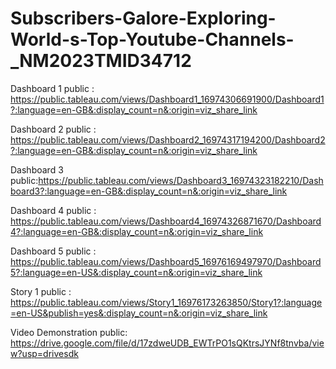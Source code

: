 # Subscribers-Galore-Exploring-World-s-Top-Youtube-Channels-_NM2023TMID34712

Dashboard 1 public : 
https://public.tableau.com/views/Dashboard1_16974306691900/Dashboard1?:language=en-GB&:display_count=n&:origin=viz_share_link

Dashboard 2 public :
https://public.tableau.com/views/Dashboard2_16974317194200/Dashboard2?:language=en-GB&:display_count=n&:origin=viz_share_link

Dashboard 3 public:https://public.tableau.com/views/Dashboard3_16974323182210/Dashboard3?:language=en-GB&:display_count=n&:origin=viz_share_link

Dashboard 4 public :
https://public.tableau.com/views/Dashboard4_16974326871670/Dashboard4?:language=en-GB&:display_count=n&:origin=viz_share_link

Dashboard 5 public :
https://public.tableau.com/views/Dashboard5_16976169497970/Dashboard5?:language=en-US&:display_count=n&:origin=viz_share_link

Story 1 public : 
https://public.tableau.com/views/Story1_16976173263850/Story1?:language=en-US&publish=yes&:display_count=n&:origin=viz_share_link

Video Demonstration public:
https://drive.google.com/file/d/17zdweUDB_EWTrPO1sQKtrsJYNf8tnvba/view?usp=drivesdk

